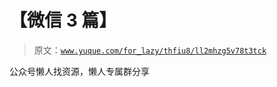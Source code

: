# 【微信 3 篇】

> 原文：[`www.yuque.com/for_lazy/thfiu8/ll2mhzg5v78t3tck`](https://www.yuque.com/for_lazy/thfiu8/ll2mhzg5v78t3tck)



公众号懒人找资源，懒人专属群分享